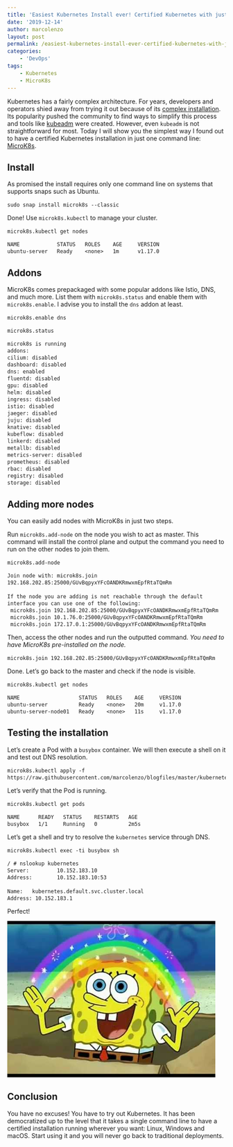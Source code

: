 ```yaml
---
title: 'Easiest Kubernetes Install ever! Certified Kubernetes with just one command line'
date: '2019-12-14'
author: marcolenzo
layout: post
permalink: /easiest-kubernetes-install-ever-certified-kubernetes-with-just-one-command-line/
categories:
    - 'DevOps'
tags:
    - Kubernetes
    - MicroK8s
---
```


Kubernetes has a fairly complex architecture. For years, developers and operators shied away from trying it out because of its [complex installation](https://marcolenzo.eu/2016/04/14/create-a-kubernetes-cluster-on-centos-7/). Its popularity pushed the community to find ways to simplify this process and tools like [kubeadm](https://kubernetes.io/docs/setup/production-environment/tools/kubeadm/install-kubeadm/) were created. However, even `kubeadm` is not straightforward for most. Today I will show you the simplest way I found out to have a certified Kubernetes installation in just one command line: [MicroK8s](https://microk8s.io/).

## Install

As promised the install requires only one command line on systems that supports snaps such as Ubuntu.

```shell
sudo snap install microk8s --classic
```

Done! Use `microk8s.kubectl` to manage your cluster.

```shell
microk8s.kubectl get nodes
```

```
NAME            STATUS   ROLES    AGE     VERSION
ubuntu-server   Ready    <none>   1m      v1.17.0
```

## Addons

MicroK8s comes prepackaged with some popular addons like Istio, DNS, and much more. List them with `microk8s.status` and enable them with `microk8s.enable`. I advise you to install the `dns` addon at least.

```shell
microk8s.enable dns
```

```shell
microk8s.status
```

```
microk8s is running
addons:
cilium: disabled
dashboard: disabled
dns: enabled
fluentd: disabled
gpu: disabled
helm: disabled
ingress: disabled
istio: disabled
jaeger: disabled
juju: disabled
knative: disabled
kubeflow: disabled
linkerd: disabled
metallb: disabled
metrics-server: disabled
prometheus: disabled
rbac: disabled
registry: disabled
storage: disabled
```

## Adding more nodes

You can easily add nodes with MicroK8s in just two steps.

Run `microk8s.add-node` on the node you wish to act as master. This command will install the control plane and output the command you need to run on the other nodes to join them.

```shell
microk8s.add-node
```
```
Join node with: microk8s.join 192.168.202.85:25000/GUvBqpyxYFcOANDKRmwxmEpfRtaTQmRm

If the node you are adding is not reachable through the default interface you can use one of the following:
 microk8s.join 192.168.202.85:25000/GUvBqpyxYFcOANDKRmwxmEpfRtaTQmRm
 microk8s.join 10.1.76.0:25000/GUvBqpyxYFcOANDKRmwxmEpfRtaTQmRm
 microk8s.join 172.17.0.1:25000/GUvBqpyxYFcOANDKRmwxmEpfRtaTQmRm
```

Then, access the other nodes and run the outputted command. *You need to have MicroK8s pre-installed on the node.*

```shell
microk8s.join 192.168.202.85:25000/GUvBqpyxYFcOANDKRmwxmEpfRtaTQmRm
```

Done. Let’s go back to the master and check if the node is visible.

```shell
microk8s.kubectl get nodes
```

```
NAME                   STATUS   ROLES    AGE     VERSION
ubuntu-server          Ready    <none>   20m     v1.17.0
ubuntu-server-node01   Ready    <none>   11s     v1.17.0
```

## Testing the installation

Let’s create a Pod with a `busybox` container. We will then execute a shell on it and test out DNS resolution.

```shell
microk8s.kubectl apply -f https://raw.githubusercontent.com/marcolenzo/blogfiles/master/kubernetes/pods/busybox.yaml
```

Let’s verify that the Pod is running.

```shell
microk8s.kubectl get pods
```

```
NAME      READY   STATUS    RESTARTS   AGE
busybox   1/1     Running   0          2m5s
```

Let’s get a shell and try to resolve the `kubernetes` service through DNS.

```shell
microk8s.kubectl exec -ti busybox sh
```

```
/ # nslookup kubernetes
Server:         10.152.183.10
Address:        10.152.183.10:53

Name:   kubernetes.default.svc.cluster.local
Address: 10.152.183.1
```

Perfect!

![Spongebob](/assets/img/spongebob.jpg)

## Conclusion

You have no excuses! You have to try out Kubernetes. It has been democratized up to the level that it takes a single command line to have a certified installation running wherever you want: Linux, Windows and macOS. Start using it and you will never go back to traditional deployments.